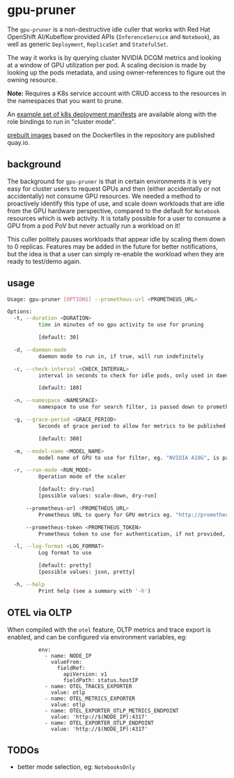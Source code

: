 # gpu-pruner

The `gpu-pruner` is a non-destructive idle culler that works with Red Hat OpenShift AI/Kubeflow provided APIs (`InferenceService` and `Notebook`), as well as generic `Deployment`, `ReplicaSet` and `StatefulSet`.

The way it works is by querying cluster NVIDIA DCGM metrics and looking at a window of GPU utilization per pod. A scaling decision is made by looking up the pods metadata, and using owner-references to figure out the owning resource.

**Note:** Requires a K8s service account with CRUD access to the resources in the namespaces that you want to prune.

An [example set of k8s deployment manifests](./gpu-pruner/hack/kustomization.yaml) are available along with the role bindings to run in "cluster mode". 

[prebuilt images](https://quay.io/repository/wseaton/gpu-pruner?tab=tags) based on the Dockerfiles in the repository are published quay.io.

## background

The background for `gpu-pruner` is that in certain environments it is very easy for cluster users to request GPUs and then (either accidentally or not accidentally) not consume GPU resources. We needed a method to proactively identify this type of use, and scale down workloads that are idle from the GPU hardware perspective, compared to the default for `Notebook` resources which is web activity. It is totally possible for a user to consume a GPU from a pod PoV but never actually run a workload on it!

This culler politely pauses workloads that appear idle by scaling them down to 0 replicas. Features may be added in the future for better notifications, but the idea is that a user can simply re-enable the workload when they are ready to test/demo again.

## usage 

```sh
Usage: gpu-pruner [OPTIONS] --prometheus-url <PROMETHEUS_URL>

Options:
  -t, --duration <DURATION>
          time in minutes of no gpu activity to use for pruning

          [default: 30]

  -d, --daemon-mode
          daemon mode to run in, if true, will run indefinitely

  -c, --check-interval <CHECK_INTERVAL>
          interval in seconds to check for idle pods, only used in daemon mode

          [default: 180]

  -n, --namespace <NAMESPACE>
          namespace to use for search filter, is passed down to prometheus as a pattern match

  -g, --grace-period <GRACE_PERIOD>
          Seconds of grace period to allow for metrics to be published

          [default: 300]

  -m, --model-name <MODEL_NAME>
          model name of GPU to use for filter, eg. "NVIDIA A10G", is passed down to prometheus as a pattern match

  -r, --run-mode <RUN_MODE>
          Operation mode of the scaler

          [default: dry-run]
          [possible values: scale-down, dry-run]

      --prometheus-url <PROMETHEUS_URL>
          Prometheus URL to query for GPU metrics eg. "http://prometheus-k8s.openshift-monitoring.svc:9090"

      --prometheus-token <PROMETHEUS_TOKEN>
          Prometheus token to use for authentication, if not provided, will try to authenticate using the service token of the currently logged in K8s user

  -l, --log-format <LOG_FORMAT>
          Log format to use

          [default: pretty]
          [possible values: json, pretty]

  -h, --help
          Print help (see a summary with '-h')
```


## OTEL via OLTP

When compiled with the `otel` feature, OLTP metrics and trace export is enabled, and can be configured via environment variables, eg:

```
          env:
            - name: NODE_IP
              valueFrom:
                fieldRef:
                  apiVersion: v1
                  fieldPath: status.hostIP
            - name: OTEL_TRACES_EXPORTER
              value: otlp
            - name: OTEL_METRICS_EXPORTER
              value: otlp
            - name: OTEL_EXPORTER_OTLP_METRICS_ENDPOINT
              value: 'http://$(NODE_IP):4317'
            - name: OTEL_EXPORTER_OTLP_ENDPOINT
              value: 'http://$(NODE_IP):4317'
```


## TODOs

- better mode selection, eg: `NotebooksOnly`